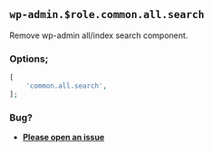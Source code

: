 ## `wp-admin.$role.common.all.search`

Remove wp-admin all/index search component.

### Options;

```php
[
    'common.all.search',
];
```

### Bug?

* **[Please open an issue](https://github.com/soberwp/intervention/issues/new?title=[wp-admin.common.all.search]&labels=bug&assignees=darrenjacoby)**
